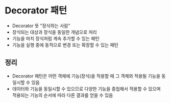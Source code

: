 # Decorator 패턴
- Decorator 뜻 "장식하는 사람"
- 장식되는 대상과 장식을 동일한 개념으로 처리
- 기능을 마치 장식처럼 계속 추가할 수 있는 패턴
- 기능을 실행 중에 동적으로 변경 또는 확장할 수 있는 패턴

## 정리
- Decorator 패턴은 어떤 객체에 기능(장식)을 적용할 때 그 객체와 적용될 기능을 동일시할 수 있음
- 데이터와 기능을 동일시할 수 있으므로 다양한 기능을 중첩해서 적용할 수 있으며 적용되는 기능의 순서에 따라 다른 결과를 얻을 수 있음

